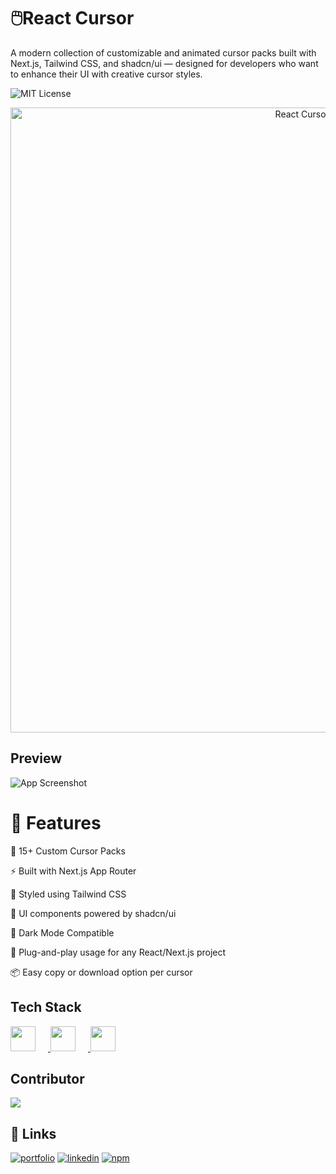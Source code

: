 # 🖱️React Cursor

A modern collection of customizable and animated cursor packs built with Next.js, Tailwind CSS, and shadcn/ui — designed for developers who want to enhance their UI with creative cursor styles.

![MIT License](https://img.shields.io/badge/License-MIT-green.svg)

<div align="center">

  <img src="https://reactcursor.tech/logo-banner-light.png#gh-dark-mode-only" alt="React Cursor Logo (Dark)" width="1000" />
</div>


## Preview

![App Screenshot](https://www.reactcursor.tech/image.png)

# 🚀 Features

🎯 15+ Custom Cursor Packs

⚡ Built with Next.js App Router

🎨 Styled using Tailwind CSS

🧩 UI components powered by shadcn/ui

🌙 Dark Mode Compatible

🧰 Plug-and-play usage for any React/Next.js project

📦 Easy copy or download option per cursor

## Tech Stack

<p style= "display:flex, flex-direction:"row">
    <a href="https://nextjs.org/">
        
<img src="https://reactcursor.tech/nextjs.svg" width="40" height="40" style="margin-right: 20px;" /> 
    </a>
    <a href="https://tailwindcss.com/">
<img src="https://reactcursor.tech/tailwind.svg" width="40" height="40" style="margin-right: 20px;" /> 
    </a>
    <a href="https://ui.shadcn.com/">
<img src="https://reactcursor.tech/shadcn.svg" width="40" height="40" />
    </a>
</p>

## Contributor

<a href="https://github.com/tarunsaisrinivas/react-cursor/graphs/contributors">
     <img src="https://contrib.rocks/image?repo=tarunsaisrinivas/react-cursor" />
      </a>
  
## 🔗 Links


 [![portfolio](https://img.shields.io/badge/my_portfolio-000?style=for-the-badge&logo=ko-fi&logoColor=white)](https://tarunsaisrinivas.site/)  [![linkedin](https://img.shields.io/badge/linkedin-0A66C2?style=for-the-badge&logo=linkedin&logoColor=white)](https://www.linkedin.com/in/tarun-sai-srinivas)  [![npm](https://img.shields.io/badge/npm-CC3534?style=for-the-badge&logo=npm&logoColor=white)](https://www.npmjs.com/~tarun-sai-srinivas) 
